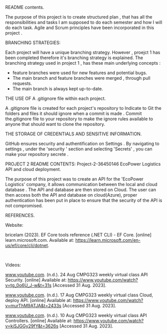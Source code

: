 README contents.

The purpose of this project is to create structured plan , that has all the responsibilities and tasks  I am supposed to do each semester and how I will do each task. Agile and Scrum principles have been incorporated in this project .

BRANCHING STRATEGIES:

Each project will have a unique branching strategy. However , proejct 1 has been completed therefore it's branching strategy is explained. The branching strategy used in project 1 , has these main underlying concepts :
* feature branches were used for new features and potential bugs.
* The main branch and feature branches were merged , through pull requests.
* The main branch is always kept up-to-date.

THE USE OF A .gitignore file within each project.

A .gitignore file is created for each project's repository to Indicate to Git the folders and files it should ignore when a commit is made . Commit the.gitignore file to your repository to make the ignore rules available to anyone that should want to clone the repository.

THE STORAGE OF CREDENTIALS AND SENSITIVE INFORMATION.

GitHub ensures security and authentification on Settings . By navigating to settings , under the 'security ' section and selecting 'Secrets' , you can make your repository secrete .


PROJECT 2 README CONTENTS:
Project-2-36450146
EcoPower Logistics API and cloud deployment.

The purpose of this project was to create an API for the 'EcoPower Logistics' company, it allows communication between the local and cloud database . The API and database are then stored on Cloud. The user can then access both the API and database on cloud(Azure), proper authentication has been put in place to ensure that the security of the API is not compromised.

REFERENCES.

Website:

bricelam (2023). EF Core tools reference (.NET CLI) - EF Core. [online] learn.microsoft.com. Available at: https://learn.microsoft.com/en-us/ef/core/cli/dotnet.

‌

Videos:

www.youtube.com. (n.d.). 24 Aug CMPG323 weekly virtual class API Security. [online] Available at: https://www.youtube.com/watch?v=tg_0o6U_J-w&t=31s [Accessed 31 Aug. 2023].

www.youtube.com. (n.d.). 17 Aug CMPG323 weekly virtual class Cloud, deploy API. [online] Available at: https://www.youtube.com/watch?v=murThM9ATJA&t=2433s [Accessed 31 Aug. 2023].

www.youtube.com. (n.d.). 10 Aug CMPG323 weekly virtual class API Controllers. [online] Available at: https://www.youtube.com/watch?v=kiSJGGy29fY&t=3626s [Accessed 31 Aug. 2023].


  


